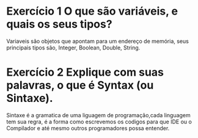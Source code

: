 # Exercício 1 O que são variáveis, e quais os seus tipos?
Variaveis são objetos que apontam para um endereço de memória, seus principais tipos são, Integer, Boolean, Double, String.



# Exercício 2 Explique com suas palavras, o que é Syntax (ou Sintaxe).
 Sintaxe é a gramatica de uma liguagem de programação,cada linguagem tem sua regra, é a forma como escrevemos os codigos para que IDE ou o Compilador e até mesmo outros programadores possa entender.

